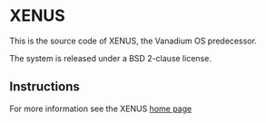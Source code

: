 # XENUS

This is the source code of XENUS, the Vanadium OS predecessor.

The system is released under a BSD 2-clause license.

## Instructions

For more information see the XENUS [home page](http://www.durlej.net/xenus)
